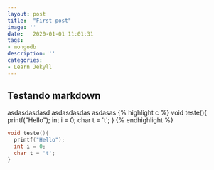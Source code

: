 ```yaml
---
layout: post
title:  "First post"
image: ''
date:   2020-01-01 11:01:31
tags:
- mongodb
description: ''
categories:
- Learn Jekyll 
---
```

## Testando markdown
asdasdasdasd
asdasdasdas
asdasas
{% highlight c %}
void teste(){
  printf("Hello");
  int i = 0;
  char t = 't';
}
{% endhighlight %}
```c
void teste(){
  printf("Hello");
  int i = 0;
  char t = 't';
}
```

<style>
.highlight-left {margin-left: 0}
canvas { position: relative; top: 0;}
</style>

<div id='canvas-holder' style="position:relative; width: 100%;">
  <div id="dat-gui-holder" style="position: absolute; top: 0em; right: 0em;z-index: 1;" ></div>
</div>

<script src="/public/js/p5.min.js"></script>
  
<script>
  var a, v, l, m;
var t=0;
var q=0;
var tam=500;
function setup() {
  t=0;
  background(0);
 	createCanvas(800,800)
  a = new Array(tam);
  v = new Array(tam);
  l = new Array(tam);
  m = new Array(tam);
  for(var i=0;i<tam;i++){
  	l[i] = createVector(width/2, height/2);
    
 		v[i] = createVector(0, 0);
		a[i] = createVector(0, 0);
  }
  
}
function draw() {
	//background(0);
	t++;
    q+=0.1;
	rectMode(CENTER);
    var xx=mouseX;
    var yy=mouseY;
	l[0] = createVector(xx,yy);
  for(var i=1;i<tam;i++){
    
    m[i] = createVector(l[i-1].x, l[i-1].y); 
    
  	
    m[i].sub(l[i]);
    m[i].setMag(10.0);
    a[i]=m[i];
    v[i].add(a[i])
    l[i].add(v[i]);
    v[i].limit(12);
  }
	
	for(var i=1;i<tam;i++){
    
    push();
    
    translate(l[i].x,l[i].y-5)
    rotate(-5*l[i].angleBetween(l[i-1]));
		
    
    var x1 = map(l[i-1].x,0,800,0,250)
    var y1 = map(l[i-1].y,0,800,0,250)
    var z1 = map(sin(t),0,1,190,230)
 		//noStroke();
    fill(x1,y1,230);
  	rect(0,0,25,25);
    
    
    pop();
   
  }
	

}
</script>
